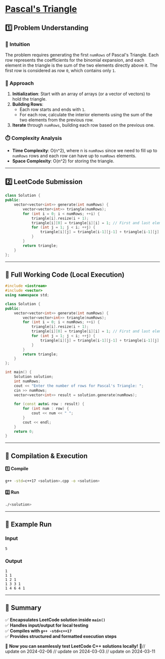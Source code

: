 # **[Pascal's Triangle](https://leetcode.com/problems/pascals-triangle/description/)**  

## **1️⃣ Problem Understanding**  
### **📌 Intuition**  
The problem requires generating the first `numRows` of Pascal's Triangle. Each row represents the coefficients for the binomial expansion, and each element in the triangle is the sum of the two elements directly above it. The first row is considered as row `0`, which contains only `1`.

### **🚀 Approach**  
1. **Initialization**: Start with an array of arrays (or a vector of vectors) to hold the triangle.
2. **Building Rows**:
   - Each row starts and ends with `1`.
   - For each row, calculate the interior elements using the sum of the two elements from the previous row. 
3. **Iterate** through `numRows`, building each row based on the previous one. 

### **⏱️ Complexity Analysis**  
- **Time Complexity**: O(n^2), where n is `numRows` since we need to fill up to `numRows` rows and each row can have up to `numRows` elements.
- **Space Complexity**: O(n^2) for storing the triangle.

---  

## **2️⃣ LeetCode Submission**  
```cpp
class Solution {
public:
    vector<vector<int>> generate(int numRows) {
        vector<vector<int>> triangle(numRows);
        for (int i = 0; i < numRows; ++i) {
            triangle[i].resize(i + 1);
            triangle[i][0] = triangle[i][i] = 1; // First and last element of each row
            for (int j = 1; j < i; ++j) {
                triangle[i][j] = triangle[i-1][j-1] + triangle[i-1][j]; // Fill in values based on previous row
            }
        }
        return triangle;
    }
};
```  

---  

## **📝 Full Working Code (Local Execution)**  
```cpp
#include <iostream>
#include <vector>
using namespace std;

class Solution {
public:
    vector<vector<int>> generate(int numRows) {
        vector<vector<int>> triangle(numRows);
        for (int i = 0; i < numRows; ++i) {
            triangle[i].resize(i + 1);
            triangle[i][0] = triangle[i][i] = 1; // First and last element of each row
            for (int j = 1; j < i; ++j) {
                triangle[i][j] = triangle[i-1][j-1] + triangle[i-1][j]; // Fill in values based on previous row
            }
        }
        return triangle;
    }
};

int main() {
    Solution solution;
    int numRows;
    cout << "Enter the number of rows for Pascal's Triangle: ";
    cin >> numRows;
    vector<vector<int>> result = solution.generate(numRows);
    
    for (const auto& row : result) {
        for (int num : row) {
            cout << num << " ";
        }
        cout << endl;
    }
    return 0;
}
```  

---  

## **🔧 Compilation & Execution**  
#### **1️⃣ Compile**  
```bash
g++ -std=c++17 <solution>.cpp -o <solution>
```  

#### **2️⃣ Run**  
```bash
./<solution>
```  

---  

## **🎯 Example Run**  
### **Input**  
```
5
```  
### **Output**  
```
1 
1 1 
1 2 1 
1 3 3 1 
1 4 6 4 1 
```  

---  

## **📌 Summary**  
✅ **Encapsulates LeetCode solution inside `main()`**  
✅ **Handles input/output for local testing**  
✅ **Compiles with `g++ -std=c++17`**  
✅ **Provides structured and formatted execution steps**  

🚀 **Now you can seamlessly test LeetCode C++ solutions locally!** 🚀// update on 2024-02-06
// update on 2024-03-03
// update on 2024-03-11
